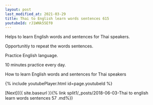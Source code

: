 ```yaml
---
layout: post
last_modified_at: 2021-03-29
title: Thai to English learn words sentences 615 
youtubeId: rJ1WNk55Ef0
---
```

 
 
Helps to learn English words and sentences for Thai speakers.

Opportunitiy to repeat the words sentences. 

Practice English language. 
 
10 minutes practice every day. 
 
How to learn English words and sentences for Thai speakers 
 
{% include youtubePlayer.html id=page.youtubeId %}
 
 
[Next]({{ site.baseurl }}{% link  split1/_posts/2018-06-03-Thai to english learn words sentences 57 .md%})
 
